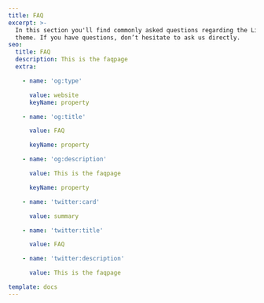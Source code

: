 ```yaml
---
title: FAQ
excerpt: >-
  In this section you'll find commonly asked questions regarding the Libris
  theme. If you have questions, don’t hesitate to ask us directly.
seo:
  title: FAQ
  description: This is the faqpage
  extra:

    - name: 'og:type'

      value: website
      keyName: property

    - name: 'og:title'

      value: FAQ

      keyName: property

    - name: 'og:description'

      value: This is the faqpage

      keyName: property

    - name: 'twitter:card'

      value: summary

    - name: 'twitter:title'

      value: FAQ

    - name: 'twitter:description'

      value: This is the faqpage

template: docs
---
```

